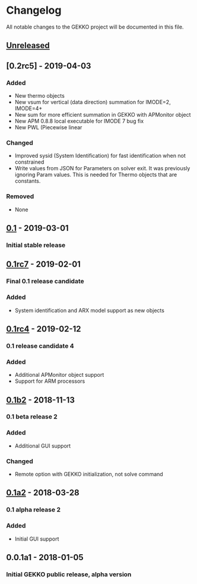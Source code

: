 # Changelog
All notable changes to the GEKKO project will be documented in this file.

## [Unreleased]

## [0.2rc5] - 2019-04-03
### Added
- New thermo objects
- New vsum for vertical (data direction) summation for IMODE=2, IMODE=4+
- New sum for more efficient summation in GEKKO with APMonitor object
- New APM 0.8.8 local executable for IMODE 7 bug fix
- New PWL (Piecewise linear

### Changed
- Improved sysid (System Identification) for fast identification when not constrained
- Write values from JSON for Parameters on solver exit. It was previously ignoring Param values. This is needed for Thermo objects that are constants.

### Removed
- None

## [0.1] - 2019-03-01
### Initial stable release

## [0.1rc7] - 2019-02-01
### Final 0.1 release candidate
### Added
- System identification and ARX model support as new objects

## [0.1rc4] - 2019-02-12
### 0.1 release candidate 4
### Added
- Additional APMonitor object support
- Support for ARM processors

## [0.1b2] - 2018-11-13
### 0.1 beta release 2
### Added
- Additional GUI support

### Changed
- Remote option with GEKKO initialization, not solve command

## [0.1a2] - 2018-03-28
### 0.1 alpha release 2
### Added
- Initial GUI support

## 0.0.1a1 - 2018-01-05
### Initial GEKKO public release, alpha version

[Unreleased]: https://github.com/BYU-PRISM/GEKKO/compare/0.1...HEAD
[0.1]: https://github.com/BYU-PRISM/GEKKO/compare/0.1rc7...0.1
[0.1rc7]: https://github.com/BYU-PRISM/GEKKO/compare/0.1rc4...0.1rc7
[0.1rc4]: https://github.com/BYU-PRISM/GEKKO/compare/0.1b2...0.1rc4
[0.1b2]: https://github.com/BYU-PRISM/GEKKO/compare/0.1b1...0.1b2
[0.1b1]: https://github.com/BYU-PRISM/GEKKO/compare/v0.1a2...0.1b1
[0.1a2]: https://github.com/BYU-PRISM/GEKKO/compare/0.0.4...v0.1a2
